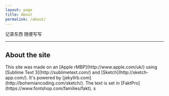 ```yaml
---
layout: page
title: About
permalink: /about/
---
```



记录东西 随便写写

----
<h2>About the site</h2>
This site was made on an [Apple rMBP](http://www.apple.com/uk/) using [Sublime Text 3](http://sublimetext.com/) and [Sketch](http://sketch-app.com/). It's powered by [jekyllrb.com](http://bohemiancoding.com/sketch/). The text is set in [FaktPro](https://www.fontshop.com/families/fakt).
s